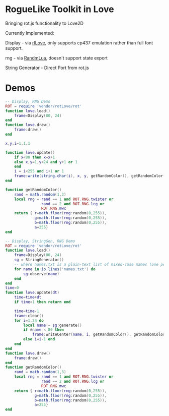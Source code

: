 RogueLike Toolkit in Love
=========
Bringing rot.js functionality to Love2D

Currently Implemented:

Display          - via [rlLove](https://github.com/paulofmandown/rlLove), only supports cp437 emulation rather than full font support.

rng              - via [RandmLua](http://love2d.org/forums/viewtopic.php?f=5&t=3424), doesn't support state export

String Generator - Direct Port from rot.js

Demos
=========
```lua
-- Display, RNG Demo
ROT = require 'vendor/rotLove/rot'
function love.load()
	frame=Display(80, 24)
end
function love.draw()
	frame:draw()
end

x,y,i=1,1,1

function love.update()
	if x<80 then x=x+1
	else x,y=1,y<24 and y+1 or 1
	end
	i = i<255 and i+1 or 1
	frame:write(string.char(i), x, y, getRandomColor(), getRandomColor())
end

function getRandomColor()
	rand = math.random(1,3)
	local rng = rand == 1 and ROT.RNG.twister or
				rand == 2 and ROT.RNG.lcg or
				ROT.RNG.mwc
	return { r=math.floor(rng:random(0,255)),
			 g=math.floor(rng:random(0,255)),
			 b=math.floor(rng:random(0,255)),
			 a=255}
end
```

```lua
-- Display, StringGen, RNG Demo
ROT = require 'vendor/rotLove/rot'
function love.load()
	frame=Display(80, 24)
	sg = StringGenerator()
	-- where names.txt is a plain-text list of mixed-case names (one per line)
	for name in io.lines('names.txt') do
		sg:observe(name)
	end
end
time=0
function love.update(dt)
	time=time+dt
	if time<1 then return end

	time=time-1
	frame:clear()
	for i=1,24 do
		local name = sg:generate()
		if #name < 80 then
			frame:writeCenter(name, i, getRandomColor(), getRandomColor())
		else i=i-1 end
	end
end
function love.draw()
	frame:draw()
end
function getRandomColor()
	rand = math.random(1,3)
	local rng = rand == 1 and ROT.RNG.twister or
				rand == 2 and ROT.RNG.lcg or
				ROT.RNG.mwc
	return { r=math.floor(rng:random(0,255)),
			 g=math.floor(rng:random(0,255)),
			 b=math.floor(rng:random(0,255)),
			 a=255}
end
```
